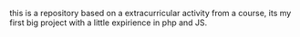 this is a repository based on a extracurricular activity from a course, its my first big project with a little expirience in php and JS.
